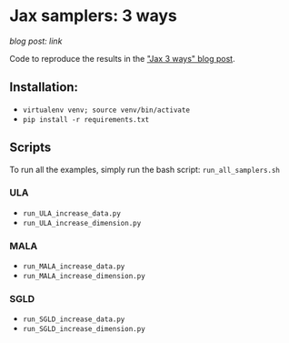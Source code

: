 # Jax samplers: 3 ways

*blog post: link*

Code to reproduce the results in the ["Jax 3 ways" blog post](https://www.jeremiecoullon.com/2020/11/10/mcmcjax3ways/).

## Installation:

- `virtualenv venv; source venv/bin/activate`
- `pip install -r requirements.txt`

## Scripts

To run all the examples, simply run the bash script: `run_all_samplers.sh`

### ULA

- `run_ULA_increase_data.py`
- `run_ULA_increase_dimension.py`

### MALA

- `run_MALA_increase_data.py`
- `run_MALA_increase_dimension.py`

### SGLD

- `run_SGLD_increase_data.py`
- `run_SGLD_increase_dimension.py`
